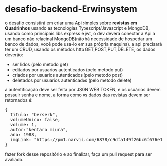 # desafio-backend-Erwinsystem

o desafio consistirá em criar uma Api simples sobre <b>revistas em Quadrinhos</b> usando as tecnologias Typescript/Javascript e MongoDB, usando como principais libs express e jwt, o dev deverá conectar a Api a um banco não relacinal MongoDB(não há necessidade de hospedar um banco de dados, você pode usa-lo em sua própria maquina).
a api precisará ter um CRUD, usando os métodos http GET,POST,PUT,DELETE, os dados deverão:

- ser lidos (pelo metodo get)
- editados por usuarios autenticados (pelo metodo put)
- criados por usuarios autenticados (pelo metodo post)
- deletados por usuarios autenticados (pelo metodo delete)

a autentificação deve ser feita por JSON WEB TOKEN, e os usuários devem possuir senha e nome, a forma como os dados das revistas devem ser retornados é:
<pre>
{
  titulo: "berserk",
  volumeUnico: false,
  volume: 1,
  autor:"kentaro miura",
  ano: 1988,
  imgLink: "https://pm1.narvii.com/6878/c9dfa149f26bc6f676e18837a96c2bd05721892er1-724-1024v2_hq.jpg"
}
</pre>
fazer fork desse repositório e ao finalizar, faça um pull request para ser avaliado.
